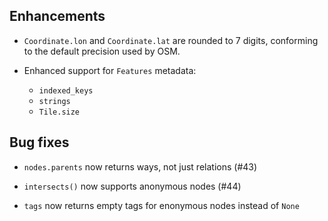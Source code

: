 ## Enhancements

- `Coordinate.lon` and `Coordinate.lat` are rounded to 7 digits,
  conforming to the default precision used by OSM.

- Enhanced support for `Features` metadata: 
  - `indexed_keys` 
  - `strings`
  - `Tile.size`
 
## Bug fixes

- `nodes.parents` now returns ways, not just relations (#43)

- `intersects()` now supports anonymous nodes (#44)

- `tags` now returns empty tags for enonymous nodes instead of `None`

 
